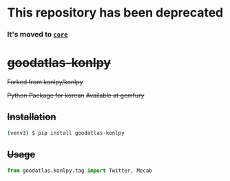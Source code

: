 # This repository has been deprecated
### It's moved to [`core`](goodatlas/core#87)

# ~~goodatlas-konlpy~~
~~Forked from konlpy/konlpy~~

~~Python Package for korean~~
~~Available at gemfury~~

## ~~Installation~~
```bash
(venv3) $ pip install goodatlas-konlpy
```

## ~~Usage~~
```python
from goodatlas.konlpy.tag import Twitter, Mecab
```
